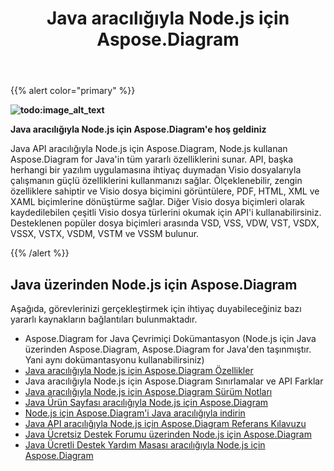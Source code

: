 ﻿---
title: Java aracılığıyla Node.js için Aspose.Diagram
type: docs
description: Java API üzerinden Node.js için Aspose.Diagram, Visio dosya biçimini görüntülere, PDF, HTML, XML ve XAML biçimlerine dönüştürme sağlar. Desteklenen popüler dosya biçimleri arasında VSD, VSS, VDW, VST, VSDX, VSSX, VSTX, VSDM, VSTM ve VSSM bulunur.
weight: 40
url: /tr/nodejsjava/
---
{{% alert color="primary" %}} 

**![todo:image_alt_text](aspose-diagram-for-node-js-via-java-home_1)**

**Java aracılığıyla Node.js için Aspose.Diagram'e hoş geldiniz**

Java API aracılığıyla Node.js için Aspose.Diagram, Node.js kullanan Aspose.Diagram for Java'in tüm yararlı özelliklerini sunar. API, başka herhangi bir yazılım uygulamasına ihtiyaç duymadan Visio dosyalarıyla çalışmanın güçlü özelliklerini kullanmanızı sağlar. Ölçeklenebilir, zengin özelliklere sahiptir ve Visio dosya biçimini görüntülere, PDF, HTML, XML ve XAML biçimlerine dönüştürme sağlar. Diğer Visio dosya biçimleri olarak kaydedilebilen çeşitli Visio dosya türlerini okumak için API'i kullanabilirsiniz. Desteklenen popüler dosya biçimleri arasında VSD, VSS, VDW, VST, VSDX, VSSX, VSTX, VSDM, VSTM ve VSSM bulunur.

{{% /alert %}} 
## **Java üzerinden Node.js için Aspose.Diagram**
Aşağıda, görevlerinizi gerçekleştirmek için ihtiyaç duyabileceğiniz bazı yararlı kaynakların bağlantıları bulunmaktadır.

- Aspose.Diagram for Java Çevrimiçi Dokümantasyon (Node.js için Java üzerinden Aspose.Diagram, Aspose.Diagram for Java'den taşınmıştır. Yani aynı dokümantasyonu kullanabilirsiniz)
- [Java aracılığıyla Node.js için Aspose.Diagram Özellikler](https://docs.aspose.com/display/diagramjava/Aspose.Diagram+for+Node.js+via+Java+Features)
- Java aracılığıyla Node.js için Aspose.Diagram Sınırlamalar ve API Farklar
- [Java aracılığıyla Node.js için Aspose.Diagram Sürüm Notları](https://docs.aspose.com/display/diagramjava/Aspose.Diagram+for+Node.js+via+Java)
- [Java Ürün Sayfası aracılığıyla Node.js için Aspose.Diagram](https://products.aspose.com/diagram/nodejs-java/)
- [Node.js için Aspose.Diagram'i Java aracılığıyla indirin](https://downloads.aspose.com/diagram/nodejs)
- [Java API aracılığıyla Node.js için Aspose.Diagram Referans Kılavuzu](https://reference.aspose.com/diagram/nodejs)
- [Java Ücretsiz Destek Forumu üzerinden Node.js için Aspose.Diagram](https://forum.aspose.com/c/diagram/17)
- [Java Ücretli Destek Yardım Masası aracılığıyla Node.js için Aspose.Diagram](https://helpdesk.aspose.com/)
